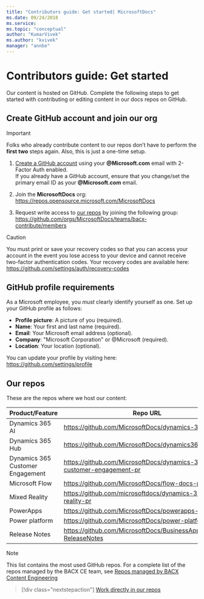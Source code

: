 ```yaml
---
title: "Contributors guide: Get started| MicrosoftDocs"
ms.date: 09/24/2018
ms.service: 
ms.topic: "conceptual"
author: "KumarVivek"
ms.author: "kvivek"
manager: "annbe"
---
```


# Contributors guide: Get started

Our content is hosted on GitHub. Complete the following steps to get started
with contributing or editing content in our docs repos on
GitHub.

## Create GitHub account and join our org

> [!IMPORTANT]  
> Folks who already contribute content to our repos don’t have to perform the **first
two** steps again. Also, this is just a one-time setup.

1.  [Create a GitHub account](https://github.com/join) using your
    **\@Microsoft.com** email with 2-Factor Auth enabled.  
    If you already have a GitHub account, ensure that you change/set the primary
    email ID as your **\@Microsoft.com** email.

2.  Join the **MicrosoftDocs** org:
    <https://repos.opensource.microsoft.com/MicrosoftDocs>

3.  Request write access to [our repos](#our-repos) by joining the following group:
    <https://github.com/orgs/MicrosoftDocs/teams/bacx-contribute/members>

> [!CAUTION]
> You must print or save your recovery codes so that you can
access your account in the event you lose access to your device and cannot
receive two-factor authentication codes. Your recovery codes are available here:
<https://github.com/settings/auth/recovery-codes>

## GitHub profile requirements

As a Microsoft employee, you *must* clearly identify yourself as one. Set up your GitHub profile as follows:
- **Profile picture**: A picture of you (required).
- **Name**: Your first and last name (required).
- **Email**: Your Microsoft email address (optional).
- **Company**: "Microsoft Corporation" or @Microsoft (required).
- **Location**: Your location (optional).

You can update your profile by visiting here: <https://github.com/settings/profile>
## Our repos

These are the repos where we host our content:

| **Product/Feature**              | **Repo URL**                                                           |
|----------------------------------|------------------------------------------------------------------------|
| Dynamics 365 AI                  | https://github.com/MicrosoftDocs/dynamics-365-ai-pr                    |
| Dynamics 365 Hub                 | https://github.com/MicrosoftDocs/dynamics365hubpages                   |
| Dynamics 365 Customer Engagement | <https://github.com/MicrosoftDocs/dynamics-365-customer-engagement-pr> |
| Microsoft Flow                   | <https://github.com/MicrosoftDocs/flow-docs-pr>                        |
| Mixed Reality                    | https://github.com/microsoftdocs/dynamics-365-mixed-reality-pr         |
| PowerApps                        | <https://github.com/MicrosoftDocs/powerapps-docs-pr>                   |
| Power platform                   | <https://github.com/MicrosoftDocs/power-platform-pr>                   |
| Release Notes                    | <https://github.com/MicrosoftDocs/BusinessApplication-ReleaseNotes>    |

> [!NOTE]
> This list contains the most used GitHub repos. For a complete list of the repos managed by the BACX CE team, see [Repos managed by BACX Content Engineering](crmce-repos.md)

> [!div class="nextstepaction"]
> [Work directly in our repos](work-repos.md)

